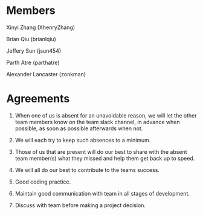 # Members

Xinyi Zhang (XhenryZhang)

Brian Qiu (brianlqiu)

Jeffery Sun (jsun454)

Parth Atre (parthatre)

Alexander Lancaster (zonkman)

# Agreements

1. When one of us is absent for an unavoidable reason, we will let the other team members know on the team slack channel, in advance when possible, as soon as possible afterwards when not.

2. We will each try to keep such absences to a minimum.

3. Those of us that are present will do our best to share with the absent team member(s) what they missed and help them get back up to speed.

4. We will all do our best to contribute to the teams success.

5. Good coding practice.

6. Maintain good communication with team in all stages of development.

7. Discuss with team before making a project decision.
